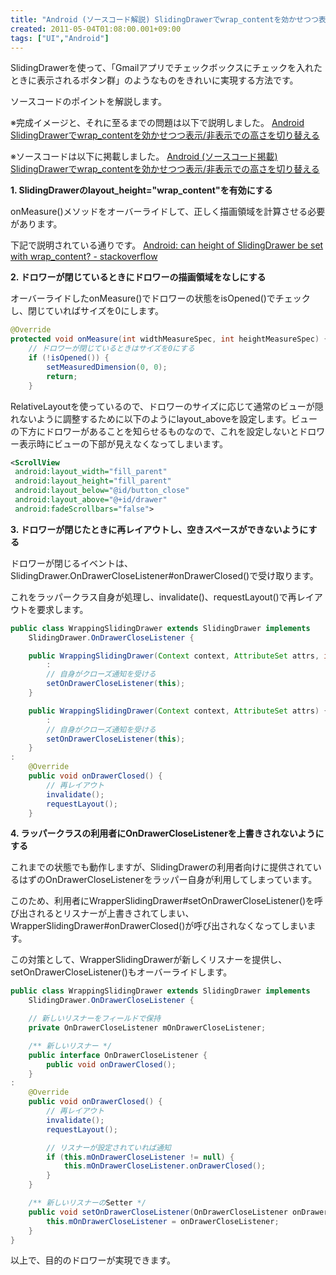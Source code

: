 ```yaml
---
title: "Android (ソースコード解説) SlidingDrawerでwrap_contentを効かせつつ表示/非表示での高さを切り替える"
created: 2011-05-04T01:08:00.001+09:00
tags: ["UI","Android"]
---
```

SlidingDrawerを使って、「Gmailアプリでチェックボックスにチェックを入れたときに表示されるボタン群」のようなものをきれいに実現する方法です。

ソースコードのポイントを解説します。

※完成イメージと、それに至るまでの問題は以下で説明しました。
[Android SlidingDrawerでwrap\_contentを効かせつつ表示/非表示での高さを切り替える](http://ksoichiro.blogspot.com/2011/05/android-slidingdrawerwrapcontent.html)

※ソースコードは以下に掲載しました。
[Android (ソースコード掲載) SlidingDrawerでwrap\_contentを効かせつつ表示/非表示での高さを切り替える](http://ksoichiro.blogspot.com/2011/05/android-slidingdrawerwrapcontent_04.html)

**1\. SlidingDrawerのlayout\_height="wrap\_content"を有効にする**

onMeasure()メソッドをオーバーライドして、正しく描画領域を計算させる必要があります。

下記で説明されている通りです。
[Android: can height of SlidingDrawer be set with wrap\_content? - stackoverflow](http://stackoverflow.com/questions/3654492/android-can-height-of-slidingdrawer-be-set-with-wrap-content/4265553#4265553)

**2\. ドロワーが閉じているときにドロワーの描画領域をなしにする**

オーバーライドしたonMeasure()でドロワーの状態をisOpened()でチェックし、閉じていればサイズを0にします。

```java
@Override
protected void onMeasure(int widthMeasureSpec, int heightMeasureSpec) {
    // ドロワーが閉じているときはサイズを0にする
    if (!isOpened()) {
        setMeasuredDimension(0, 0);
        return;
    }
```

RelativeLayoutを使っているので、ドロワーのサイズに応じて通常のビューが隠れないように調整するために以下のようにlayout\_aboveを設定します。ビューの下方にドロワーがあることを知らせるものなので、これを設定しないとドロワー表示時にビューの下部が見えなくなってしまいます。

```xml
<ScrollView
 android:layout_width="fill_parent"
 android:layout_height="fill_parent"
 android:layout_below="@id/button_close"
 android:layout_above="@+id/drawer"
 android:fadeScrollbars="false">
```

**3\. ドロワーが閉じたときに再レイアウトし、空きスペースができないようにする**

ドロワーが閉じるイベントは、SlidingDrawer.OnDrawerCloseListener#onDrawerClosed()で受け取ります。

これをラッパークラス自身が処理し、invalidate()、requestLayout()で再レイアウトを要求します。

```java
public class WrappingSlidingDrawer extends SlidingDrawer implements
    SlidingDrawer.OnDrawerCloseListener {

    public WrappingSlidingDrawer(Context context, AttributeSet attrs, int defStyle) {
        :
        // 自身がクローズ通知を受ける
        setOnDrawerCloseListener(this);
    }

    public WrappingSlidingDrawer(Context context, AttributeSet attrs) {
        :
        // 自身がクローズ通知を受ける
        setOnDrawerCloseListener(this);
    }
:
    @Override
    public void onDrawerClosed() {
        // 再レイアウト
        invalidate();
        requestLayout();
    }
```

**4\. ラッパークラスの利用者にOnDrawerCloseListenerを上書きされないようにする**

これまでの状態でも動作しますが、SlidingDrawerの利用者向けに提供されているはずのOnDrawerCloseListenerをラッパー自身が利用してしまっています。

このため、利用者にWrapperSlidingDrawer#setOnDrawerCloseListener()を呼び出されるとリスナーが上書きされてしまい、WrapperSlidingDrawer#onDrawerClosed()が呼び出されなくなってしまいます。

この対策として、WrapperSlidingDrawerが新しくリスナーを提供し、setOnDrawerCloseListener()もオーバーライドします。

```java
public class WrappingSlidingDrawer extends SlidingDrawer implements
    SlidingDrawer.OnDrawerCloseListener {

    // 新しいリスナーをフィールドで保持
    private OnDrawerCloseListener mOnDrawerCloseListener;

    /** 新しいリスナー */
    public interface OnDrawerCloseListener {
        public void onDrawerClosed();
    }
:
    @Override
    public void onDrawerClosed() {
        // 再レイアウト
        invalidate();
        requestLayout();

        // リスナーが設定されていれば通知
        if (this.mOnDrawerCloseListener != null) {
            this.mOnDrawerCloseListener.onDrawerClosed();
        }
    }

    /** 新しいリスナーのSetter */
    public void setOnDrawerCloseListener(OnDrawerCloseListener onDrawerCloseListener) {
        this.mOnDrawerCloseListener = onDrawerCloseListener;
    }
}
```

以上で、目的のドロワーが実現できます。
